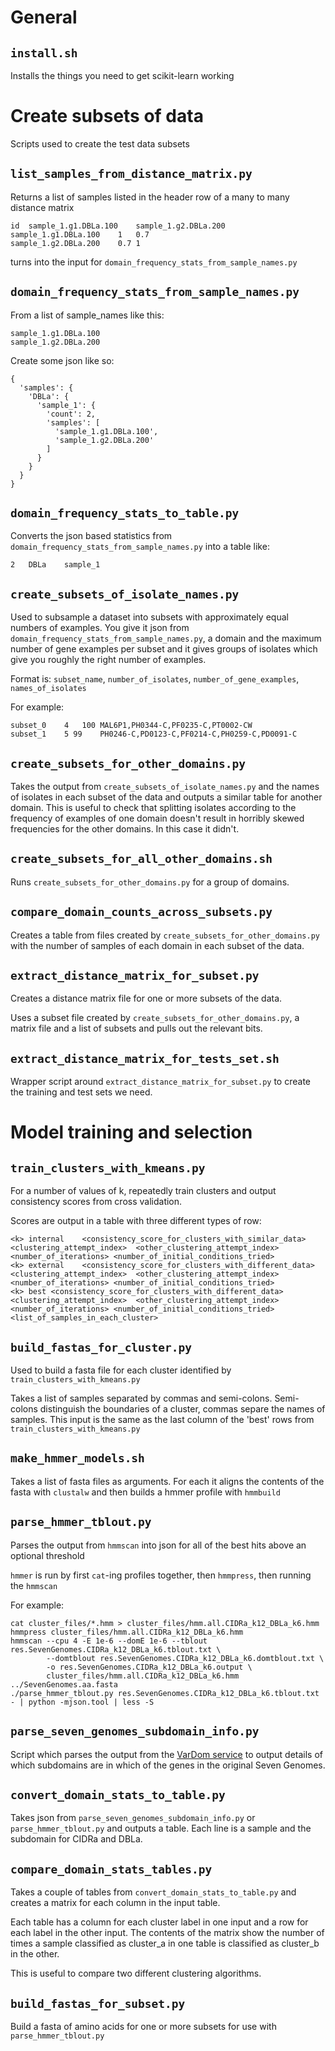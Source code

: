 # General

## `install.sh`

Installs the things you need to get scikit-learn working

# Create subsets of data

Scripts used to create the test data subsets

## `list_samples_from_distance_matrix.py`

Returns a list of samples listed in the header row of a many to many distance matrix

```
id	sample_1.g1.DBLa.100	sample_1.g2.DBLa.200
sample_1.g1.DBLa.100	1	0.7
sample_1.g2.DBLa.200	0.7	1
```

turns into the input for `domain_frequency_stats_from_sample_names.py`

## `domain_frequency_stats_from_sample_names.py`

From a list of sample_names like this:

```
sample_1.g1.DBLa.100
sample_1.g2.DBLa.200
```

Create some json like so:

```
{
  'samples': {
    'DBLa': {
      'sample_1': {
        'count': 2,
        'samples': [
          'sample_1.g1.DBLa.100',
          'sample_1.g2.DBLa.200'
        ]
      }
    }
  }
}
```

## `domain_frequency_stats_to_table.py`

Converts the json based statistics from `domain_frequency_stats_from_sample_names.py` into a table like:

```
2	DBLa	sample_1
```

## `create_subsets_of_isolate_names.py`

Used to subsample a dataset into subsets with approximately equal numbers of 
examples.  You give it json from `domain_frequency_stats_from_sample_names.py`,
a domain and the maximum number of gene examples per subset and it gives groups
of isolates which give you roughly the right number of examples.

Format is: `subset_name`, `number_of_isolates`, `number_of_gene_examples`, `names_of_isolates`

For example:

```
subset_0	4	100	MAL6P1,PH0344-C,PF0235-C,PT0002-CW
subset_1	5 99	PH0246-C,PD0123-C,PF0214-C,PH0259-C,PD0091-C
```

## `create_subsets_for_other_domains.py`

Takes the output from `create_subsets_of_isolate_names.py` and the names of
isolates in each subset of the data and outputs a similar table for another
domain.  This is useful to check that splitting isolates according to the
frequency of examples of one domain doesn't result in horribly skewed
frequencies for the other domains.  In this case it didn't.

## `create_subsets_for_all_other_domains.sh`

Runs `create_subsets_for_other_domains.py` for a group of domains.

## `compare_domain_counts_across_subsets.py`

Creates a table from files created by `create_subsets_for_other_domains.py`
with the number of samples of each domain in each subset of the data.

## `extract_distance_matrix_for_subset.py`

Creates a distance matrix file for one or more subsets of the data.

Uses a subset file created by `create_subsets_for_other_domains.py`, a matrix
file and a list of subsets and pulls out the relevant bits.

## `extract_distance_matrix_for_tests_set.sh`

Wrapper script around `extract_distance_matrix_for_subset.py` to create the
training and test sets we need.

# Model training and selection

## `train_clusters_with_kmeans.py`

For a number of values of k, repeatedly train clusters and output consistency
scores from cross validation.

Scores are output in a table with three different types of row:

```
<k>	internal	<consistency_score_for_clusters_with_similar_data>	<clustering_attempt_index>	<other_clustering_attempt_index> <number_of_iterations>	<number_of_initial_conditions_tried>
<k>	external	<consistency_score_for_clusters_with_different_data>	<clustering_attempt_index>	<other_clustering_attempt_index> <number_of_iterations>	<number_of_initial_conditions_tried>
<k>	best <consistency_score_for_clusters_with_different_data>	<clustering_attempt_index>	<other_clustering_attempt_index> <number_of_iterations>	<number_of_initial_conditions_tried> <list_of_samples_in_each_cluster>
```

## `build_fastas_for_cluster.py`

Used to build a fasta file for each cluster identified by `train_clusters_with_kmeans.py`

Takes a list of samples separated by commas and semi-colons.  Semi-colons
distinguish the boundaries of a cluster, commas separe the names of samples.
This input is the same as the last column of the 'best' rows from `train_clusters_with_kmeans.py`

## `make_hmmer_models.sh`

Takes a list of fasta files as arguments.  For each it aligns the contents of the
fasta with `clustalw` and then builds a hmmer profile with `hmmbuild`

## `parse_hmmer_tblout.py`

Parses the output from `hmmscan` into json for all of the best hits above an optional threshold

`hmmer` is run by first `cat`-ing profiles together, then `hmmpress`, then running the `hmmscan`

For example:
```
cat cluster_files/*.hmm > cluster_files/hmm.all.CIDRa_k12_DBLa_k6.hmm
hmmpress cluster_files/hmm.all.CIDRa_k12_DBLa_k6.hmm
hmmscan --cpu 4 -E 1e-6 --domE 1e-6 --tblout res.SevenGenomes.CIDRa_k12_DBLa_k6.tblout.txt \
        --domtblout res.SevenGenomes.CIDRa_k12_DBLa_k6.domtblout.txt \
        -o res.SevenGenomes.CIDRa_k12_DBLa_k6.output \
        cluster_files/hmm.all.CIDRa_k12_DBLa_k6.hmm ../SevenGenomes.aa.fasta
./parse_hmmer_tblout.py res.SevenGenomes.CIDRa_k12_DBLa_k6.tblout.txt - | python -mjson.tool | less -S
```

## `parse_seven_genomes_subdomain_info.py`

Script which parses the output from the [VarDom service](http://www.cbs.dtu.dk/services/VarDom/)
to output details of which subdomains are in which of the genes in the original Seven Genomes.

## `convert_domain_stats_to_table.py`

Takes json from `parse_seven_genomes_subdomain_info.py` or `parse_hmmer_tblout.py`
and outputs a table.  Each line is a sample and the subdomain for CIDRa
and DBLa.

## `compare_domain_stats_tables.py`

Takes a couple of tables from `convert_domain_stats_to_table.py` and creates a
matrix for each column in the input table.

Each table has a column for each cluster label in one input and a row for each
label in the other input.  The contents of the matrix show the number of times
a sample classified as cluster_a in one table is classified as cluster_b in
the other.

This is useful to compare two different clustering algorithms.

## `build_fastas_for_subset.py`

Build a fasta of amino acids for one or more subsets for use with `parse_hmmer_tblout.py`
